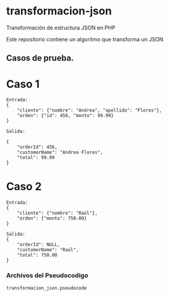 # transformacion-json
Transformación de estructura JSON en PHP

Este repositorio contiene un algoritmo que transforma un JSON

## Casos de prueba.

# Caso 1
    Entrada:
    {
        "cliente": {"nombre": "Andrea", "apellido": "Flores"},
        "orden": {"id": 456, "monto": 99.99}
    }

    Salida:

    {
        "orderId": 456,
        "customerName": "Andrea Flores",
        "total": 99.99
    }

# Caso 2
    Entrada:
    {
        "cliente": {"nombre": "Raúl"}, 
        "orden": {"monto": 750.00}
    }

    Salida:
    {
        "orderId": NULL,
        "customerName": "Raúl",
        "total": 750.00
    }

### Archivos del Pseudocodigo

    transformacion_json.pseudocode
